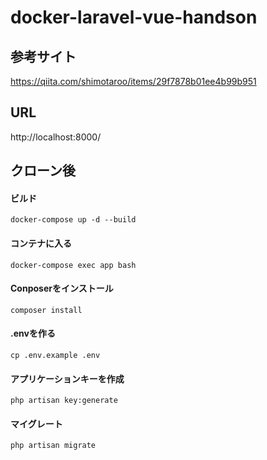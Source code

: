 # docker-laravel-vue-handson

## 参考サイト
https://qiita.com/shimotaroo/items/29f7878b01ee4b99b951

## URL
http://localhost:8000/

## クローン後

#### ビルド
```
docker-compose up -d --build
```

#### コンテナに入る
```
docker-compose exec app bash
```

#### Conposerをインストール
```
composer install
```

#### .envを作る
```
cp .env.example .env
```

#### アプリケーションキーを作成
```
php artisan key:generate
```

#### マイグレート
```
php artisan migrate
```
